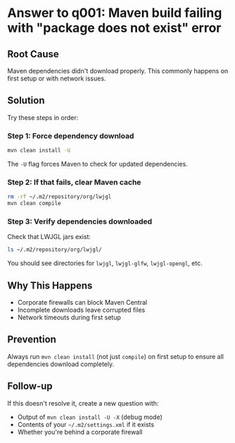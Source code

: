 # Answer to q001: Maven build failing with "package does not exist" error

## Root Cause
Maven dependencies didn't download properly. This commonly happens on first setup or with network issues.

## Solution
Try these steps in order:

### Step 1: Force dependency download
```bash
mvn clean install -U
```
The `-U` flag forces Maven to check for updated dependencies.

### Step 2: If that fails, clear Maven cache
```bash
rm -rf ~/.m2/repository/org/lwjgl
mvn clean compile
```

### Step 3: Verify dependencies downloaded
Check that LWJGL jars exist:
```bash
ls ~/.m2/repository/org/lwjgl/
```
You should see directories for `lwjgl`, `lwjgl-glfw`, `lwjgl-opengl`, etc.

## Why This Happens
- Corporate firewalls can block Maven Central
- Incomplete downloads leave corrupted files
- Network timeouts during first setup

## Prevention
Always run `mvn clean install` (not just `compile`) on first setup to ensure all dependencies download completely.

## Follow-up
If this doesn't resolve it, create a new question with:
- Output of `mvn clean install -U -X` (debug mode)
- Contents of your `~/.m2/settings.xml` if it exists
- Whether you're behind a corporate firewall
